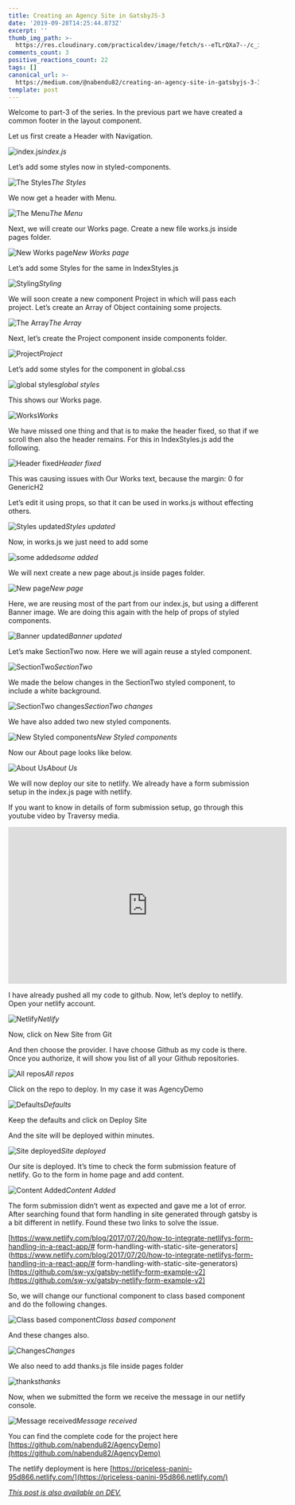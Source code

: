 ```yaml
---
title: Creating an Agency Site in GatsbyJS-3
date: '2019-09-28T14:25:44.873Z'
excerpt: ''
thumb_img_path: >-
  https://res.cloudinary.com/practicaldev/image/fetch/s--eTLrQXa7--/c_imagga_scale,f_auto,fl_progressive,h_420,q_auto,w_1000/https://res.cloudinary.com/practicaldev/image/fetch/s--qGIX2xxK--/c_imagga_scale%2Cf_auto%2Cfl_progressive%2Ch_420%2Cq_auto%2Cw_1000/https://thepracticaldev.s3.amazonaws.com/i/xzhgai0vaetjs0tk30o4.jpeg
comments_count: 3
positive_reactions_count: 22
tags: []
canonical_url: >-
  https://medium.com/@nabendu82/creating-an-agency-site-in-gatsbyjs-3-357f7bfbdc57
template: post
---
```

Welcome to part-3 of the series. In the previous part we have created a common footer in the layout component.

Let us first create a Header with Navigation.

![index.js](https://cdn-images-1.medium.com/max/2880/1*MybaeKaEM0GG6E9vbdI-AQ.png)*index.js*

Let’s add some styles now in styled-components.

![The Styles](https://cdn-images-1.medium.com/max/2638/1*SoTsc3Ds-UeZeNk7ogQ-CQ.png)*The Styles*

We now get a header with Menu.

![The Menu](https://cdn-images-1.medium.com/max/2880/1*Ei630T7lDXIyhm2QOQhEdw.png)*The Menu*

Next, we will create our Works page. Create a new file works.js inside pages folder.

![New Works page](https://cdn-images-1.medium.com/max/2880/1*DJg6upVMBW8QPd1p-F0yQQ.png)*New Works page*

Let’s add some Styles for the same in IndexStyles.js

![Styling](https://cdn-images-1.medium.com/max/2880/1*RbZfe5TfLc79bOLK-HdjXw.png)*Styling*

We will soon create a new component Project in which will pass each project. Let’s create an Array of Object containing some projects.

![The Array](https://cdn-images-1.medium.com/max/2788/1*fPjy5ITYZ1mL9MHjRNgcuQ.png)*The Array*

Next, let’s create the Project component inside components folder.

![Project](https://cdn-images-1.medium.com/max/2878/1*wMV7MlHDWhTzG-lIsZoWkA.png)*Project*

Let’s add some styles for the component in global.css

![global styles](https://cdn-images-1.medium.com/max/2880/1*xbCfBm17KKprCyJhixinqA.png)*global styles*

This shows our Works page.

![Works](https://cdn-images-1.medium.com/max/2872/1*gPfvIeGdo_dxkO5N-eUbHg.png)*Works*

We have missed one thing and that is to make the header fixed, so that if we scroll then also the header remains. For this in IndexStyles.js add the following.

![Header fixed](https://cdn-images-1.medium.com/max/2880/1*bsB9DdKQifrBcLIaCwMIrA.png)*Header fixed*

This was causing issues with Our Works text, because the margin: 0 for GenericH2

Let’s edit it using props, so that it can be used in works.js without effecting others.

![Styles updated](https://cdn-images-1.medium.com/max/2880/1*IzMqk8lVvrq96T0phbIzXg.png)*Styles updated*

Now, in works.js we just need to add some

![some added](https://cdn-images-1.medium.com/max/2880/1*aHHumkAB0KPvd42cM6c6sg.png)*some added*

We will next create a new page about.js inside pages folder.

![New page](https://cdn-images-1.medium.com/max/2880/1*Br6Bp_0CaiIGGwRCMe_xLw.png)*New page*

Here, we are reusing most of the part from our index.js, but using a different Banner image. We are doing this again with the help of props of styled components.

![Banner updated](https://cdn-images-1.medium.com/max/2880/1*0_Y35SMw7ZrhO3Onx2e-Aw.png)*Banner updated*

Let’s make SectionTwo now. Here we will again reuse a styled component.

![SectionTwo](https://cdn-images-1.medium.com/max/2784/1*KsJaMAHnobad5hN-sJQp5g.png)*SectionTwo*

We made the below changes in the SectionTwo styled component, to include a white background.

![SectionTwo changes](https://cdn-images-1.medium.com/max/2880/1*POGYaJ8gV3bQb2e09q8eOQ.png)*SectionTwo changes*

We have also added two new styled components.

![New Styled components](https://cdn-images-1.medium.com/max/2786/1*lDd6eSjyt-YguNVEG1J6Hw.png)*New Styled components*

Now our About page looks like below.

![About Us](https://cdn-images-1.medium.com/max/2880/1*XFf1Lu5zQ3UBXq3nPT87UA.png)*About Us*

We will now deploy our site to netlify. We already have a form submission setup in the index.js page with netlify.

If you want to know in details of form submission setup, go through this youtube video by Traversy media.

<center><iframe width="560" height="315" src="https://www.youtube.com/embed/6ElQ689HRcY" frameborder="0" allowfullscreen></iframe></center>

I have already pushed all my code to github. Now, let’s deploy to netlify. Open your netlify account.

![Netlify](https://cdn-images-1.medium.com/max/2874/1*kPoYhnSwF40LZ8LyHlV03g.png)*Netlify*

Now, click on New Site from Git

And then choose the provider. I have choose Github as my code is there. Once you authorize, it will show you list of all your Github repositories.

![All repos](https://cdn-images-1.medium.com/max/2876/1*EsE8ZmibQeuCbR5E9IupAw.png)*All repos*

Click on the repo to deploy. In my case it was AgencyDemo

![Defaults](https://cdn-images-1.medium.com/max/2878/1*XftIOhYjYaP2-R-4vq2e5w.png)*Defaults*

Keep the defaults and click on Deploy Site

And the site will be deployed within minutes.

![Site deployed](https://cdn-images-1.medium.com/max/2878/1*ZJyDjEuYy5_YwyuGdpebLA.png)*Site deployed*

Our site is deployed. It’s time to check the form submission feature of netlify. Go to the form in home page and add content.

![Content Added](https://cdn-images-1.medium.com/max/2878/1*CH_k7GwBE4NdbvLLNIpYwA.png)*Content Added*

The form submission didn’t went as expected and gave me a lot of error. After searching found that form handling in site generated through gatsby is a bit different in netlify. Found these two links to solve the issue.

[https://www.netlify.com/blog/2017/07/20/how-to-integrate-netlifys-form-handling-in-a-react-app/# form-handling-with-static-site-generators](https://www.netlify.com/blog/2017/07/20/how-to-integrate-netlifys-form-handling-in-a-react-app/# form-handling-with-static-site-generators)
[https://github.com/sw-yx/gatsby-netlify-form-example-v2](https://github.com/sw-yx/gatsby-netlify-form-example-v2)

So, we will change our functional component to class based component and do the following changes.

![Class based component](https://cdn-images-1.medium.com/max/2880/1*H9o5k9xdXHCpjkWDTxEhlA.png)*Class based component*

And these changes also.

![Changes](https://cdn-images-1.medium.com/max/2880/1*cfP7TtDfrCmNYaGbTO729g.png)*Changes*

We also need to add thanks.js file inside pages folder

![thanks](https://cdn-images-1.medium.com/max/2880/1*bLRRisHB3X4xyFVw5WSJZw.png)*thanks*

Now, when we submitted the form we receive the message in our netlify console.

![Message received](https://cdn-images-1.medium.com/max/2880/1*4OMbcZfWpo9PyjN4rhMsLw.png)*Message received*

You can find the complete code for the project here [https://github.com/nabendu82/AgencyDemo](https://github.com/nabendu82/AgencyDemo)

The netlify deployment is here [https://priceless-panini-95d866.netlify.com/](https://priceless-panini-95d866.netlify.com/)


*[This post is also available on DEV.](https://dev.to/nabendu82/creating-an-agency-site-in-gatsbyjs-3-37kd)*


<script>
const parent = document.getElementsByTagName('head')[0];
const script = document.createElement('script');
script.type = 'text/javascript';
script.src = 'https://cdnjs.cloudflare.com/ajax/libs/iframe-resizer/4.1.1/iframeResizer.min.js';
script.charset = 'utf-8';
script.onload = function() {
    window.iFrameResize({}, '.liquidTag');
};
parent.appendChild(script);
</script>    
